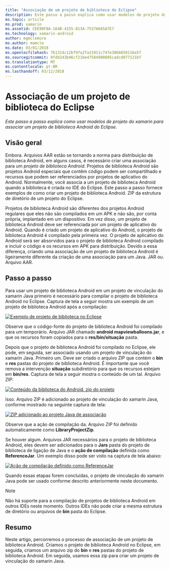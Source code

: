 ```yaml
---
title: "Associação de um projeto de biblioteca do Eclipse"
description: Este passo a passo explica como usar modelos de projeto do xamarin para associar um projeto de biblioteca Android do Eclipse.
ms.topic: article
ms.prod: xamarin
ms.assetid: CEE90F8A-164B-4155-813A-7537A665A7E7
ms.technology: xamarin-android
author: mgmclemore
ms.author: mamcle
ms.date: 03/01/2018
ms.openlocfilehash: 7b1314c12bf97a2fa21911c747e3066858116a5f
ms.sourcegitcommit: 0fdb243b46cf21be47584900805cadcd077121bf
ms.translationtype: MT
ms.contentlocale: pt-BR
ms.lasthandoff: 03/12/2018
---
```

# <a name="binding-an-eclipse-library-project"></a>Associação de um projeto de biblioteca do Eclipse

_Este passo a passo explica como usar modelos de projeto do xamarin para associar um projeto de biblioteca Android do Eclipse._


## <a name="overview"></a>Visão geral

Embora. Arquivos AAR estão se tornando a norma para distribuição de biblioteca Android, em alguns casos, é necessário criar uma associação para um *projeto de biblioteca Android*. Projetos de biblioteca Android são projetos Android especiais que contêm código podem ser compartilhado e recursos que podem ser referenciados por projetos de aplicativo do Android. Normalmente, você associa a um projeto de biblioteca Android quando a biblioteca é criada no IDE do Eclipse.
Este passo a passo fornece exemplos de como criar um projeto de biblioteca Android. ZIP da estrutura de diretório de um projeto do Eclipse.

Projetos de biblioteca Android são diferentes dos projetos Android regulares que eles não são compilados em um APK e não são, por conta própria, implantado em um dispositivo. Em vez disso, um projeto de biblioteca Android deve ser referenciada por um projeto de aplicativo do Android. Quando é criado um projeto de aplicativo do Android, o projeto de biblioteca Android é compilado pela primeira vez. O projeto de aplicativo do Android será ser absorvidos para o projeto de biblioteca Android compilado e incluir o código e os recursos em APK para distribuição. Devido a essa diferença, criando uma associação de um projeto de biblioteca Android é ligeiramente diferente da criação de uma associação para um Java. JAR ou. Arquivo AAR.



## <a name="walkthrough"></a>Passo a passo

Para usar um projeto de biblioteca Android em um projeto de vinculação do xamarin Java primeiro é necessário para compilar o projeto de biblioteca Android no Eclipse. Captura de tela a seguir mostra um exemplo de um projeto de biblioteca Android após a compilação: 

[![Exemplo de projeto de biblioteca no Eclipse](binding-a-library-project-images/build-lib-in-eclipse.png)](binding-a-library-project-images/build-lib-in-eclipse.png#lightbox)

Observe que o código-fonte do projeto de biblioteca Android foi compilado para um temporário. Arquivo JAR chamado **android mapviewballoons.jar**, e que os recursos foram copiados para o **res/bin/situação** pasta. 

Depois que o projeto de biblioteca Android foi compilado no Eclipse, ele pode, em seguida, ser associado usando um projeto de vinculação do xamarin Java. Primeiro um. Deve ser criado o arquivo ZIP que contém o **bin** e **res** pastas do projeto de biblioteca Android. É importante que você remova a intervenção **situação** subdiretório para que os recursos estejam em **bin/res**. Captura de tela a seguir mostra o conteúdo de um tal. Arquivo ZIP: 

[![Conteúdo da biblioteca do Android. zip do projeto](binding-a-library-project-images/contents-of-zip-file.png)](binding-a-library-project-images/contents-of-zip-file.png#lightbox)

Isso. Arquivo ZIP é adicionado ao projeto de vinculação do xamarin Java, conforme mostrado na seguinte captura de tela:

[![ZIP adicionado ao projeto Java de associação](binding-a-library-project-images/zip-in-binding-project.png)](binding-a-library-project-images/zip-in-binding-project.png#lightbox)

Observe que a ação de compilação da. Arquivo ZIP foi definido automaticamente como **LibraryProjectZip**.

Se houver algum. Arquivos JAR necessários para o projeto de biblioteca Android, eles devem ser adicionados para o **Jars** pasta do projeto de biblioteca de ligação de Java e o **ação de compilação** definida como **ReferenceJar**. Um exemplo disso pode ser visto na captura de tela abaixo: 

[![Ação de compilação definido como ReferenceJar](binding-a-library-project-images/set-to-referencejar.png)](binding-a-library-project-images/set-to-referencejar.png#lightbox)

Quando essas etapas forem concluídas, o projeto de vinculação do xamarin Java pode ser usado conforme descrito anteriormente neste documento.

> [!NOTE]
> Não há suporte para a compilação de projetos de biblioteca Android em outros IDEs neste momento. Outros IDEs não pode criar a mesma estrutura de diretório ou arquivos de **bin** pasta do Eclipse. 


## <a name="summary"></a>Resumo

Neste artigo, percorremos o processo de associação de um projeto de biblioteca Android. Criamos o projeto de biblioteca Android no Eclipse, em seguida, criamos um arquivo zip do **bin** e **res** pastas do projeto de biblioteca Android. Em seguida, usamos essa zip para criar um projeto de vinculação do xamarin Java. 

